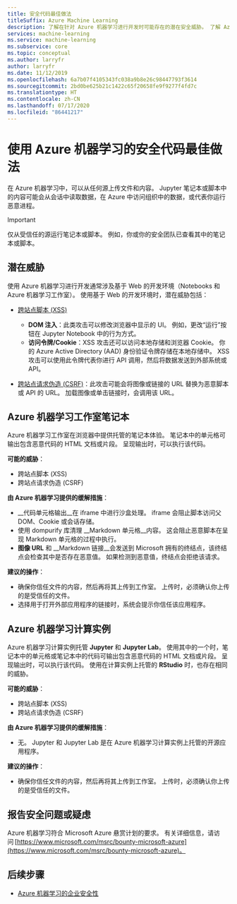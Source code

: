 ```yaml
---
title: 安全代码最佳做法
titleSuffix: Azure Machine Learning
description: 了解在针对 Azure 机器学习进行开发时可能存在的潜在安全威胁。 了解 Azure ML 提供的缓解措施，以及确保开发环境始终安全的最佳做法。
services: machine-learning
ms.service: machine-learning
ms.subservice: core
ms.topic: conceptual
ms.author: larryfr
author: larryfr
ms.date: 11/12/2019
ms.openlocfilehash: 6a7b07f4105343fc038a9b8e26c98447793f3614
ms.sourcegitcommit: 2bd0be625b21c1422c65f20658fe9f9277f4fd7c
ms.translationtype: HT
ms.contentlocale: zh-CN
ms.lasthandoff: 07/17/2020
ms.locfileid: "86441217"
---
```

# <a name="secure-code-best-practices-with-azure-machine-learning"></a>使用 Azure 机器学习的安全代码最佳做法

在 Azure 机器学习中，可以从任何源上传文件和内容。 Jupyter 笔记本或脚本中的内容可能会从会话中读取数据，在 Azure 中访问组织中的数据，或代表你运行恶意进程。

> [!IMPORTANT]
> 仅从受信任的源运行笔记本或脚本。 例如，你或你的安全团队已查看其中的笔记本或脚本。

## <a name="potential-threats"></a>潜在威胁

使用 Azure 机器学习进行开发通常涉及基于 Web 的开发环境（Notebooks 和 Azure 机器学习工作室）。 使用基于 Web 的开发环境时，潜在威胁包括：

* [跨站点脚本 (XSS)](https://owasp.org/www-community/attacks/xss/)

    * __DOM 注入__：此类攻击可以修改浏览器中显示的 UI。 例如，更改“运行”按钮在 Jupyter Notebook 中的行为方式。
    * __访问令牌/Cookie__：XSS 攻击还可以访问本地存储和浏览器 Cookie。 你的 Azure Active Directory (AAD) 身份验证令牌存储在本地存储中。 XSS 攻击可以使用此令牌代表你进行 API 调用，然后将数据发送到外部系统或 API。

* [跨站点请求伪造 (CSRF)](https://owasp.org/www-community/attacks/csrf)：此攻击可能会将图像或链接的 URL 替换为恶意脚本或 API 的 URL。 加载图像或单击链接时，会调用该 URL。

## <a name="azure-ml-studio-notebooks"></a>Azure 机器学习工作室笔记本

Azure 机器学习工作室在浏览器中提供托管的笔记本体验。 笔记本中的单元格可输出包含恶意代码的 HTML 文档或片段。  呈现输出时，可以执行该代码。

__可能的威胁__：
* 跨站点脚本 (XSS)
* 跨站点请求伪造 (CSRF)

__由 Azure 机器学习提供的缓解措施__：
* __代码单元格输出__在 iframe 中进行沙盒处理。 iframe 会阻止脚本访问父 DOM、Cookie 或会话存储。
* 使用 dompurify 库清理 __Markdown 单元格__内容。 这会阻止恶意脚本在呈现 Markdown 单元格的过程中执行。
* __图像 URL__ 和 __Markdown 链接__会发送到 Microsoft 拥有的终结点，该终结点会检查其中是否存在恶意值。 如果检测到恶意值，终结点会拒绝该请求。

__建议的操作__：
* 确保你信任文件的内容，然后再将其上传到工作室。 上传时，必须确认你上传的是受信任的文件。
* 选择用于打开外部应用程序的链接时，系统会提示你信任该应用程序。

## <a name="azure-ml-compute-instance"></a>Azure 机器学习计算实例

Azure 机器学习计算实例托管 __Jupyter__ 和 __Jupyter Lab__。 使用其中的一个时，笔记本中的单元格或笔记本中的代码可输出包含恶意代码的 HTML 文档或片段。 呈现输出时，可以执行该代码。 使用在计算实例上托管的 __RStudio__ 时，也存在相同的威胁。

__可能的威胁__：
* 跨站点脚本 (XSS)
* 跨站点请求伪造 (CSRF)

__由 Azure 机器学习提供的缓解措施__：
* 无。 Jupyter 和 Jupyter Lab 是在 Azure 机器学习计算实例上托管的开源应用程序。

__建议的操作__：
* 确保你信任文件的内容，然后再将其上传到工作室。 上传时，必须确认你上传的是受信任的文件。

## <a name="report-security-issues-or-concerns"></a>报告安全问题或疑虑 

Azure 机器学习符合 Microsoft Azure 悬赏计划的要求。 有关详细信息，请访问 [https://www.microsoft.com/msrc/bounty-microsoft-azure](https://www.microsoft.com/msrc/bounty-microsoft-azure)。

## <a name="next-steps"></a>后续步骤

* [Azure 机器学习的企业安全性](concept-enterprise-security.md)